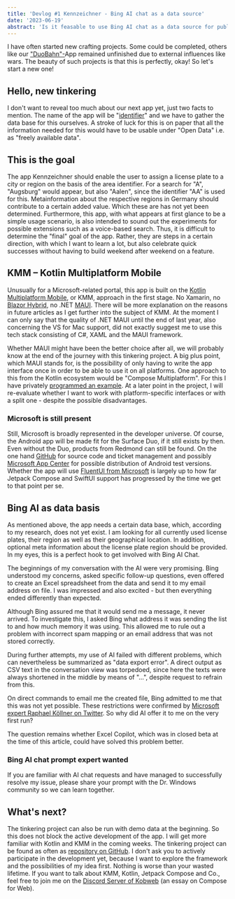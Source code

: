 ```yaml
---
title: 'Devlog #1 Kennzeichner - Bing AI chat as a data source'
date: '2023-06-19'
abstract: 'Is it feasable to use Bing AI chat as a data source for public available information?'
---
```


I have often started new crafting projects. Some could be completed, others like our ["DuoBahn"-](https://www.drwindows.de/news/duobahn-das-entwicklertagebuch-teil-5-alles-ohne-google-wieder-auf-anfang)App remained unfinished due to external influences like wars. The beauty of such projects is that this is perfectly, okay! So let's start a new one!

## Hello, new tinkering

I don't want to reveal too much about our next app yet, just two facts to mention. The name of the app will be "[identifier](https://github.com/tscholze/kotlin-kmm-kennzeichner)" and we have to gather the data base for this ourselves. A stroke of luck for this is on paper that all the information needed for this would have to be usable under "Open Data" i.e. as "freely available data".

## This is the goal

The app Kennzeichner should enable the user to assign a license plate to a city or region on the basis of the area identifier. For a search for "A", "Augsburg" would appear, but also "Aalen", since the identifier "AA" is used for this. Metainformation about the respective regions in Germany should contribute to a certain added value. Which these are has not yet been determined. Furthermore, this app, with what appears at first glance to be a simple usage scenario, is also intended to sound out the experiments for possible extensions such as a voice-based search. Thus, it is difficult to determine the "final" goal of the app. Rather, they are steps in a certain direction, with which I want to learn a lot, but also celebrate quick successes without having to build weekend after weekend on a feature.

## KMM – Kotlin Multiplatform Mobile

Unusually for a Microsoft-related portal, this app is built on the [Kotlin Multiplatform Mobile](https://kotlinlang.org/lp/mobile/), or KMM, approach in the first stage. No Xamarin, no [Blazor Hybrid](https://learn.microsoft.com/en-us/aspnet/core/blazor/hybrid/?view=aspnetcore-7.0), no .NET [MAUI](https://learn.microsoft.com/de-de/dotnet/maui/what-is-maui?view=net-maui-7.0). There will be more explanation on the reasons in future articles as I get further into the subject of KMM. At the moment I can only say that the quality of .NET MAUI until the end of last year, also concerning the VS for Mac support, did not exactly suggest me to use this tech stack consisting of C#, XAML and the MAUI framework.

Whether MAUI might have been the better choice after all, we will probably know at the end of the journey with this tinkering project. A big plus point, which MAUI stands for, is the possibility of only having to write the app interface once in order to be able to use it on all platforms. One approach to this from the Kotlin ecosystem would be "Compose Multiplatform". For this I have privately [programmed an example](https://github.com/tscholze/kotlin-kmm-compose-sample). At a later point in the project, I will re-evaluate whether I want to work with platform-specific interfaces or with a split one - despite the possible disadvantages.

### Microsoft is still present

Still, Microsoft is broadly represented in the developer universe. Of course, the Android app will be made fit for the Surface Duo, if it still exists by then. Even without the Duo, products from Redmond can still be found. On the one hand [GitHub](https://github.com/tscholze/kotlin-kmm-kennzeichner) for source code and ticket management and possibly [Microsoft App Center](https://appcenter.ms/) for possible distribution of Android test versions. Whether the app will use [FluentUI from Microsoft](https://github.com/microsoft/fluentui-android) is largely up to how far Jetpack Compose and SwiftUI support has progressed by the time we get to that point per se.

## Bing AI as data basis

As mentioned above, the app needs a certain data base, which, according to my research, does not yet exist. I am looking for all currently used license plates, their region as well as their geographical location. In addition, optional meta information about the license plate region should be provided. In my eyes, this is a perfect hook to get involved with Bing AI Chat.

The beginnings of my conversation with the AI were very promising. Bing understood my concerns, asked specific follow-up questions, even offered to create an Excel spreadsheet from the data and send it to my email address on file. I was impressed and also excited - but then everything ended differently than expected.

Although Bing assured me that it would send me a message, it never arrived. To investigate this, I asked Bing what address it was sending the list to and how much memory it was using. This allowed me to rule out a problem with incorrect spam mapping or an email address that was not stored correctly.

During further attempts, my use of AI failed with different problems, which can nevertheless be summarized as "data export error". A direct output as CSV text in the conversation view was torpedoed, since here the texts were always shortened in the middle by means of "...", despite request to refrain from this.

On direct commands to email me the created file, Bing admitted to me that this was not yet possible. These restrictions were confirmed by [Microsoft expert Raphael Köllner on Twitter](https://twitter.com/Ra_Koellner/status/1635002907253952512?s=20). So why did AI offer it to me on the very first run?

The question remains whether Excel Copilot, which was in closed beta at the time of this article, could have solved this problem better.

### Bing AI chat prompt expert wanted

If you are familiar with AI chat requests and have managed to successfully resolve my issue, please share your prompt with the Dr. Windows community so we can learn together.

## What's next?

The tinkering project can also be run with demo data at the beginning. So this does not block the active development of the app. I will get more familiar with Kotlin and KMM in the coming weeks. The tinkering project can be found as often as [repository on GitHub](https://github.com/tscholze/kotlin-kmm-kennzeichner). I don't ask you to actively participate in the development yet, because I want to explore the framework and the possibilities of my idea first. Nothing is worse than your wasted lifetime. If you want to talk about KMM, Kotlin, Jetpack Compose and Co., feel free to join me on the [Discord Server of Kobweb](https://discord.com/invite/5NZ2GKV5Cs) (an essay on Compose for Web).
